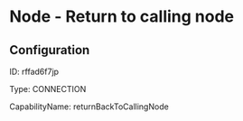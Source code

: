 # Node - Return to calling node
## Configuration
ID:  rffad6f7jp

Type: CONNECTION 

CapabilityName: returnBackToCallingNode






